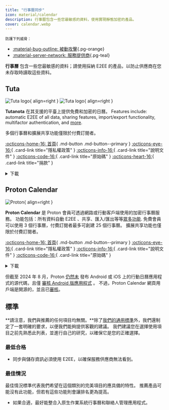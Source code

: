 ```yaml
---
title: "行事曆同步"
icon: material/calendar
description: 行事曆包含一些您最敏感的資料，使用實現靜態加密的產品。
cover: calendar.webp
---
```


<small>防護下列威脅：</small>

- [:material-bug-outline: 被動攻擊](basics/common-threats.md#security-and-privacy ""){.pg-orange}
- [:material-server-network: 服務提供商](basics/common-threats.md#privacy-from-service-providers ""){.pg-teal}

**行事曆** 包含一些您最敏感的資料；請使用採納 E2EE 的產品，以防止供應商在您未存取時讀取這些資料。

## Tuta

<div class="admonition recommendation" markdown>

![Tuta logo](assets/img/email/tuta.svg#only-light){ align=right }
![Tuta logo](assets/img/email/tuta-dark.svg#only-dark){ align=right }

**Tutanota** 在其支援的平臺上提供免費和加密的日曆。 Features include: automatic E2EE of all data, sharing features, import/export functionality, multifactor authentication, and [more](https://tuta.com/calendar-app-comparison).

多個行事曆和擴展共享功能僅限於付費訂閱者。

[:octicons-home-16: 首頁](https://tuta.com/calendar){ .md-button .md-button--primary }
[:octicons-eye-16:](https://tuta.com/privacy){ .card-link title="隱私權政策" }
[:octicons-info-16:](https://tuta.com/support){ .card-link title="說明文件" }
[:octicons-code-16:](https://github.com/tutao/tutanota){ .card-link title="原始碼" }
[:octicons-heart-16:](https://tuta.com/community){ .card-link title="捐款" }

<details class="downloads" markdown>
<summary>下載</summary>

- [:simple-googleplay: Google Play](https://play.google.com/store/apps/details?id=de.tutao.tutanota)
- [:simple-appstore: App Store](https://apps.apple.com/app/id922429609)
- [:fontawesome-brands-windows: Windows](https://tuta.com/blog/desktop-clients)
- [:simple-apple: macOS](https://tuta.com/blog/desktop-clients)
- [:simple-linux: Linux](https://tuta.com/blog/desktop-clients)
- [:simple-flathub: Flathub](https://flathub.org/apps/com.tutanota.Tutanota)
- [:octicons-browser-16: 網頁版](https://app.tuta.com)

</details>

</div>

## Proton Calendar

<div class="admonition recommendation" markdown>

![Proton](assets/img/calendar/proton-calendar.svg){ align=right }

**Proton Calendar** 是 Proton 會員可透過網路或行動客戶端使用的加密行事曆服務。 功能包括：所有資料自動 E2EE 、共享、匯入/匯出等等[眾多功能](https://proton.me/support/proton-calendar-guide). 免費會員可以使用 3 個行事曆，付費訂閱者最多可創建 25 個行事曆。 擴展共享功能也僅限於付費訂閱者。

[:octicons-home-16: 首頁](https://proton.me/calendar){ .md-button .md-button--primary }
[:octicons-eye-16:](https://proton.me/calendar/privacy-policy){ .card-link title="隱私權政策" }
[:octicons-info-16:](https://proton.me/support/calendar){ .card-link title="說明文件" }
[:octicons-code-16:](https://github.com/ProtonMail/WebClients){ .card-link title="原始碼" }

<details class="downloads" markdown>
<summary>下載</summary>

- [:simple-googleplay: Google Play](https://play.google.com/store/apps/details?id=me.proton.android.calendar)
- [:simple-appstore: App Store](https://apps.apple.com/app/id1514709943)
- [:octicons-browser-16: 網頁版](https://calendar.proton.me)

</details>

</div>

但截至 2024 年 8 月，Proton [仍然未](https://discuss.privacyguides.net/t/proton-calendar-is-not-open-source-mobile/14656/8) 發布 Android 或 iOS 上的行動日曆應用程式的源代碼，且僅 [審核 Android 版應用程式](https://proton.me/blog/security-audit-all-proton-apps) 。 不過，Proton Calendar 網頁用戶端是開源的，並且已[審核](https://proton.me/community/open-source)。

## 標準

**請注意，我們與推薦的任何項目均無關。**除了[我們的通用標準](about/criteria.md)外，我們還制定了一套明確的要求，以便我們能夠提供客觀的建議。 我們建議您在選擇使用項目之前先熟悉此列表，並進行自己的研究，以確保它是您的正確選擇。

### 最低合格

- 同步與儲存資訊必須使用 E2EE，以確保服務供應商無法看到。

### 最佳情況

最佳情況標準代表我們希望在這個類別的完美項目的應具備的特性。 推薦產品可能沒有此功能，但若有這些功能則會讓排名更為提高。

- 如果合適，最好能整合入原生作業系統行事曆和聯絡人管理應用程式。
